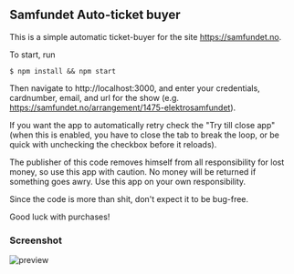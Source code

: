 ## Samfundet Auto-ticket buyer

This is a simple automatic ticket-buyer for the site https://samfundet.no.

To start, run

``` $ npm install && npm start ```

Then navigate to http://localhost:3000, and enter your credentials, cardnumber, email, and url for the show (e.g. https://samfundet.no/arrangement/1475-elektrosamfundet).

If you want the app to automatically retry check the "Try till close app" (when this is enabled, you have to close the tab to break the loop, or be quick with unchecking the checkbox before it reloads).

The publisher of this code removes himself from all responsibility for lost money, so use this app with caution. No money will be returned if something goes awry. Use this app on your own responsibility.

Since the code is more than shit, don't expect it to be bug-free.

Good luck with purchases!

### Screenshot

![preview](https://puu.sh/zrN23/a3fbc90f71.png)
